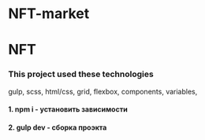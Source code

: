 # NFT-market

<h1>NFT</h1>

<h3>This project used these technologies</h3>
gulp,
scss,
html/css,
grid,
flexbox,
components,
variables,

<h4>1. npm i - установить зависимости</h4>
<h4>2. gulp dev - сборка проэкта</h4>
<h4></h4>
